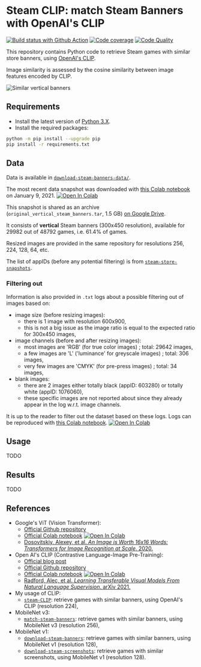 # Steam CLIP: match Steam Banners with OpenAI's CLIP

[![Build status with Github Action][build-image-action]][build-action]
[![Code coverage][codecov-image]][codecov]
[![Code Quality][codacy-image]][codacy]

This repository contains Python code to retrieve Steam games with similar store banners, using [OpenAI's CLIP][openai-clip].

Image similarity is assessed by the cosine similarity between image features encoded by CLIP.

![Similar vertical banners][wiki-cover]

## Requirements

-   Install the latest version of [Python 3.X][download-python].
-   Install the required packages:

```bash
python -m pip install --upgrade pip
pip install -r requirements.txt
```

## Data

Data is available in [`download-steam-banners-data/`][banner-data-repository].

The most recent data snapshot was downloaded with [this Colab notebook][download_steam_banners] on January 9, 2021.
[![Open In Colab][colab-badge]][download_steam_banners]

This snapshot is shared as an archive (`original_vertical_steam_banners.tar`, 1.5 GB) [on Google Drive][gdrive-banner-data].

It consists of **vertical** Steam banners (300x450 resolution), available for 29982 out of 48792 games, i.e. 61.4% of games.

Resized images are provided in the same repository for resolutions 256, 224, 128, 64, etc.

The list of appIDs (before any potential filtering) is from [`steam-store-snapshots`][steam-store-snapshots].

### Filtering out

Information is also provided in `.txt` logs about a possible filtering out of images based on:
-   image size (before resizing images):
    - there is 1 image with resolution 600x900,
    - this is not a big issue as the image ratio is equal to the expected ratio for 300x450 images,
-   image channels (before and after resizing images):
    - most images are 'RGB' (for true color images) ; total: 29642 images,
    - a few images are 'L' ('luminance' for greyscale images) ; total: 306 images,
    - very few images are 'CMYK' (for pre-press images) ; total: 34 images,
-   blank images:
    - there are 2 images either totally black (appID: 603280) or totally white (appID: 1076060),
    - these specific images are not reported about since they already appear in the log w.r.t. image channels.

It is up to the reader to filter out the dataset based on these logs.
Logs can be reproduced with [this Colab notebook][filter_out_steam_banners].
[![Open In Colab][colab-badge]][filter_out_steam_banners]

## Usage

TODO

## Results

TODO

## References

-   Google's ViT (Vision Transformer):
    - [Official Github repository][google-vit-code]
    - [Official Colab notebook][google-vit-colab]
      [![Open In Colab][colab-badge]][google-vit-colab]    
    - [Dosovitskiy, Alexey, et al. *An Image is Worth 16x16 Words: Transformers for Image Recognition at Scale*. 2020.][google-vit-paper]
-   Open AI's CLIP (Contrastive Language-Image Pre-Training):
    - [Official blog post][openai-blog]
    - [Official Github repository][openai-clip]
    - [Official Colab notebook][openai-colab]
      [![Open In Colab][colab-badge]][openai-colab]
    - [Radford, Alec, et al. *Learning Transferable Visual Models From Natural Language Supervision*. arXiv 2021.][openai-paper]      
-   My usage of CLIP:
    - [`steam-CLIP`][banner-repository-CLIP]: retrieve games with similar banners, using OpenAI's CLIP (resolution 224),
-   MobileNet v3:
    - [`match-steam-banners`][banner-repository-mobilenet-v3]: retrieve games with similar banners, using MobileNet v3 (resolution 256),
-   MobileNet v1:
    - [`download-steam-banners`][banner-repository-mobilenet-v1]: retrieve games with similar banners, using MobileNet v1 (resolution 128),
    - [`download-steam-screenshots`][screenshot-repository-mobilenet-v1]: retrieve games with similar screenshots, using MobileNet v1 (resolution 128).

<!-- Definitions -->

[build-action]: <https://github.com/woctezuma/steam-CLIP/actions>
[build-image-action]: <https://github.com/woctezuma/steam-CLIP/workflows/Python application/badge.svg?branch=main>

[codecov]: <https://codecov.io/gh/woctezuma/steam-CLIP>
[codecov-image]: <https://codecov.io/gh/woctezuma/steam-CLIP/branch/master/graph/badge.svg>

[codacy]: <https://www.codacy.com/app/woctezuma/steam-CLIP>
[codacy-image]: <https://api.codacy.com/project/badge/Grade/72fecbb5ff4e40a894849f26c00a5cdf>

[wiki-cover]: <https://github.com/woctezuma/steam-CLIP/wiki/img/illustration.jpg>
[download-python]: <https://www.python.org/downloads/>
[banner-data-repository]: <https://github.com/woctezuma/download-steam-banners-data>
[download_steam_banners]: <https://colab.research.google.com/github/woctezuma/google-colab/blob/master/download_steam_banners.ipynb>

[gdrive-banner-data]: <https://drive.google.com/drive/folders/1BU8R1JMdzOqc4pzEkpQY6w6FuaretxUH>
[steam-store-snapshots]: <https://github.com/woctezuma/steam-store-snapshots>

[google-vit-code]: <https://github.com/google-research/vision_transformer>
[google-vit-paper]: <https://arxiv.org/abs/2010.11929>
[google-vit-colab]: <https://colab.research.google.com/github/google-research/vision_transformer/blob/master/vit_jax.ipynb>

[openai-clip]: <https://github.com/openai/CLIP>
[openai-blog]: <https://openai.com/blog/clip/>
[openai-paper]: <https://cdn.openai.com/papers/Learning_Transferable_Visual_Models_From_Natural_Language_Supervision.pdf>
[openai-colab]: <https://colab.research.google.com/github/openai/clip/blob/master/Interacting_with_CLIP.ipynb>
[banner-repository-CLIP]: <https://github.com/woctezuma/steam-CLIP>
[banner-repository-mobilenet-v3]: <https://github.com/woctezuma/match-steam-banners>
[banner-repository-mobilenet-v1]: <https://github.com/woctezuma/download-steam-banners>
[screenshot-repository-mobilenet-v1]: <https://github.com/woctezuma/download-steam-screenshots>

[filter_out_steam_banners]: <https://colab.research.google.com/github/woctezuma/steam-CLIP/blob/main/filter_out_steam_banners.ipynb>
[colab-badge]: <https://colab.research.google.com/assets/colab-badge.svg>
